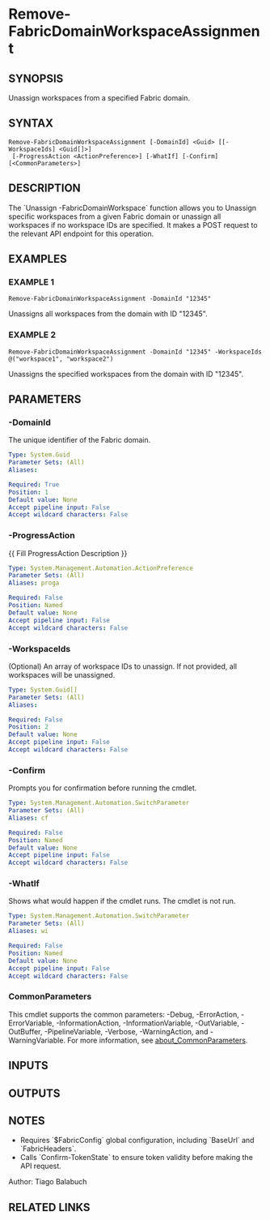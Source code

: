 ﻿---
external help file: FabricTools-help.xml
Module Name: FabricTools
online version: https://learn.microsoft.com/en-us/rest/api/fabric/eventhouse/items/list-eventhouses?tabs=HTTP
schema: 2.0.0
---

# Remove-FabricDomainWorkspaceAssignment

## SYNOPSIS
Unassign workspaces from a specified Fabric domain.

## SYNTAX

```
Remove-FabricDomainWorkspaceAssignment [-DomainId] <Guid> [[-WorkspaceIds] <Guid[]>]
 [-ProgressAction <ActionPreference>] [-WhatIf] [-Confirm] [<CommonParameters>]
```

## DESCRIPTION
The \`Unassign -FabricDomainWorkspace\` function allows you to Unassign  specific workspaces from a given Fabric domain or unassign all workspaces if no workspace IDs are specified.
It makes a POST request to the relevant API endpoint for this operation.

## EXAMPLES

### EXAMPLE 1
```
Remove-FabricDomainWorkspaceAssignment -DomainId "12345"
```

Unassigns all workspaces from the domain with ID "12345".

### EXAMPLE 2
```
Remove-FabricDomainWorkspaceAssignment -DomainId "12345" -WorkspaceIds @("workspace1", "workspace2")
```

Unassigns the specified workspaces from the domain with ID "12345".

## PARAMETERS

### -DomainId
The unique identifier of the Fabric domain.

```yaml
Type: System.Guid
Parameter Sets: (All)
Aliases:

Required: True
Position: 1
Default value: None
Accept pipeline input: False
Accept wildcard characters: False
```

### -ProgressAction
{{ Fill ProgressAction Description }}

```yaml
Type: System.Management.Automation.ActionPreference
Parameter Sets: (All)
Aliases: proga

Required: False
Position: Named
Default value: None
Accept pipeline input: False
Accept wildcard characters: False
```

### -WorkspaceIds
(Optional) An array of workspace IDs to unassign.
If not provided, all workspaces will be unassigned.

```yaml
Type: System.Guid[]
Parameter Sets: (All)
Aliases:

Required: False
Position: 2
Default value: None
Accept pipeline input: False
Accept wildcard characters: False
```

### -Confirm
Prompts you for confirmation before running the cmdlet.

```yaml
Type: System.Management.Automation.SwitchParameter
Parameter Sets: (All)
Aliases: cf

Required: False
Position: Named
Default value: None
Accept pipeline input: False
Accept wildcard characters: False
```

### -WhatIf
Shows what would happen if the cmdlet runs.
The cmdlet is not run.

```yaml
Type: System.Management.Automation.SwitchParameter
Parameter Sets: (All)
Aliases: wi

Required: False
Position: Named
Default value: None
Accept pipeline input: False
Accept wildcard characters: False
```

### CommonParameters
This cmdlet supports the common parameters: -Debug, -ErrorAction, -ErrorVariable, -InformationAction, -InformationVariable, -OutVariable, -OutBuffer, -PipelineVariable, -Verbose, -WarningAction, and -WarningVariable. For more information, see [about_CommonParameters](http://go.microsoft.com/fwlink/?LinkID=113216).

## INPUTS

## OUTPUTS

## NOTES
- Requires \`$FabricConfig\` global configuration, including \`BaseUrl\` and \`FabricHeaders\`.
- Calls \`Confirm-TokenState\` to ensure token validity before making the API request.


Author: Tiago Balabuch

## RELATED LINKS
